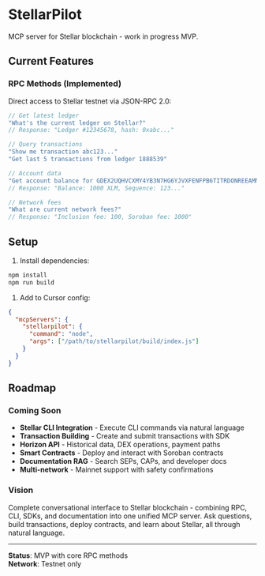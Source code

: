 # StellarPilot

MCP server for Stellar blockchain - work in progress MVP.

## Current Features

### RPC Methods (Implemented)
Direct access to Stellar testnet via JSON-RPC 2.0:

```javascript
// Get latest ledger
"What's the current ledger on Stellar?"
// Response: "Ledger #12345678, hash: 0xabc..."

// Query transactions
"Show me transaction abc123..."
"Get last 5 transactions from ledger 1888539"

// Account data
"Get account balance for GDEX2UQHVCXMY4YB3N7HG6YJVXFENFPB6TITRDONREEAMNDTFXG5ALST"
// Response: "Balance: 1000 XLM, Sequence: 123..."

// Network fees
"What are current network fees?"
// Response: "Inclusion fee: 100, Soroban fee: 1000"
```

## Setup

1. Install dependencies:
```bash
npm install
npm run build
```

1. Add to Cursor config:
```json
{
  "mcpServers": {
    "stellarpilot": {
      "command": "node",
      "args": ["/path/to/stellarpilot/build/index.js"]
    }
  }
}
```

## Roadmap

### Coming Soon
- **Stellar CLI Integration** - Execute CLI commands via natural language
- **Transaction Building** - Create and submit transactions with SDK
- **Horizon API** - Historical data, DEX operations, payment paths
- **Smart Contracts** - Deploy and interact with Soroban contracts
- **Documentation RAG** - Search SEPs, CAPs, and developer docs
- **Multi-network** - Mainnet support with safety confirmations

### Vision
Complete conversational interface to Stellar blockchain - combining RPC, CLI, SDKs, and documentation into one unified MCP server. Ask questions, build transactions, deploy contracts, and learn about Stellar, all through natural language.

---
**Status**: MVP with core RPC methods  
**Network**: Testnet only  
